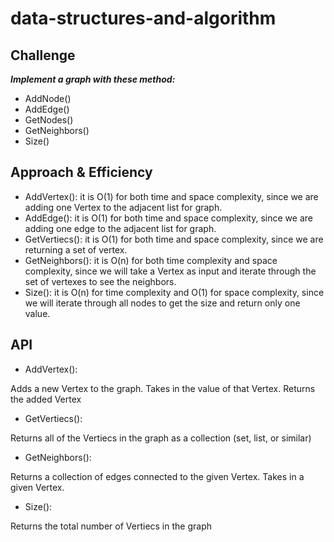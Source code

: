 # data-structures-and-algorithm

## Challenge
***Implement a graph with these method:***

* AddNode()
* AddEdge()
* GetNodes()
* GetNeighbors()
* Size()

## Approach & Efficiency
* AddVertex(): it is O(1) for both time and space complexity, since we are adding one Vertex to the adjacent list for graph.
* AddEdge(): it is O(1) for both time and space complexity, since we are adding one edge to the adjacent list for graph.
* GetVertiecs(): it is O(1) for both time and space complexity, since we are returning a set of vertex.
* GetNeighbors(): it is O(n) for both time complexity and space complexity, since we will take a Vertex as input and iterate through the set of vertexes to see the neighbors.
* Size(): it is O(n) for time complexity and O(1) for space complexity, since we will iterate through all nodes to get the size and return only one value.

## API
* AddVertex(): 

Adds a new Vertex to the graph. Takes in the value of that Vertex. Returns the added Vertex

* GetVertiecs(): 

Returns all of the Vertiecs in the graph as a collection (set, list, or similar)

* GetNeighbors(): 

Returns a collection of edges connected to the given Vertex. Takes in a given Vertex. 

* Size(): 

Returns the total number of Vertiecs in the graph


